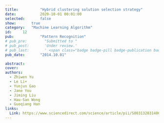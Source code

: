 ```yaml
---
title:          "Hybrid clustering solution selection strategy"
date:           2020-10-01 00:01:00
selected:       false
show:		true
category:	"Machine Learning Algorithm"
id:		12
pub:            "Pattern Recognition"
# pub_pre:        "Submitted to "
# pub_post:       'Under review.'
# pub_last:       ' <span class="badge badge-pill badge-publication badge-success">Spotlight</span>'
pub_date:       "2014.10.01"

abstract:
cover:
authors:
  - Zhiwen Yu
  - Le Li+
  - Yunjun Gao
  - Jane You
  - Jiming Liu
  - Hau-San Wong
  - Guoqiang Han
links:
  Link: https://www.sciencedirect.com/science/article/pii/S0031320314001368
---
```

